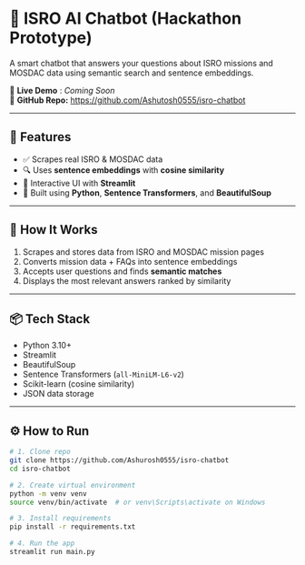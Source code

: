 # 🚀 ISRO AI Chatbot (Hackathon Prototype)

A smart chatbot that answers your questions about ISRO missions and MOSDAC data using semantic search and sentence embeddings.

🔗 **Live Demo** : _Coming Soon_  
📁 **GitHub Repo:** https://github.com/Ashutosh0555/isro-chatbot

---

## 🔧 Features

- ✅ Scrapes real ISRO & MOSDAC data
- 🔍 Uses **sentence embeddings** with **cosine similarity**
- 💬 Interactive UI with **Streamlit**
- 🧠 Built using **Python**, **Sentence Transformers**, and **BeautifulSoup**

---

## 🧠 How It Works

1. Scrapes and stores data from ISRO and MOSDAC mission pages
2. Converts mission data + FAQs into sentence embeddings
3. Accepts user questions and finds **semantic matches**
4. Displays the most relevant answers ranked by similarity

---

## 📦 Tech Stack

- Python 3.10+
- Streamlit
- BeautifulSoup
- Sentence Transformers (`all-MiniLM-L6-v2`)
- Scikit-learn (cosine similarity)
- JSON data storage

---

## ⚙️ How to Run

```bash
# 1. Clone repo
git clone https://github.com/Ashurosh0555/isro-chatbot
cd isro-chatbot

# 2. Create virtual environment 
python -m venv venv
source venv/bin/activate  # or venv\Scripts\activate on Windows

# 3. Install requirements
pip install -r requirements.txt

# 4. Run the app
streamlit run main.py
